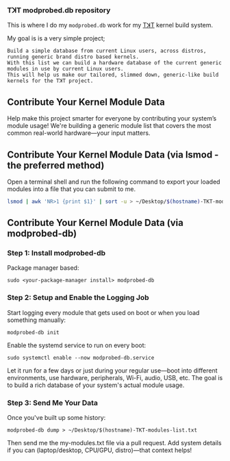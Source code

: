 ### TꓘT modprobed.db repository
This is where I do my `modprobed.db` work for my [TꓘT](https://github.com/ETJAKEOC/TKT) kernel build system.

My goal is is a very simple project;

```
Build a simple database from current Linux users, across distros, running generic brand distro based kernels.
With this list we can build a hardware database of the current generic modules in use by current Linux users.
This will help us make our tailored, slimmed down, generic-like build kernels for the TꓘT project.
```

## Contribute Your Kernel Module Data

Help make this project smarter for everyone by contributing your system’s module usage! We're building a generic module list that covers the most common real-world hardware—your input matters.

## Contribute Your Kernel Module Data (via lsmod - the preferred method)

Open a terminal shell and run the following command to export your loaded modules into a file that you can submit to me.

```bash
lsmod | awk 'NR>1 {print $1}' | sort -u > ~/Desktop/$(hostname)-TKT-modules-list.txt
```

## Contribute Your Kernel Module Data (via modprobed-db)

### Step 1: Install modprobed-db

Package manager based:

`sudo <your-package-manager install> modprobed-db`

### Step 2: Setup and Enable the Logging Job

Start logging every module that gets used on boot or when you load something manually:

`modprobed-db init`

Enable the systemd service to run on every boot:

`sudo systemctl enable --now modprobed-db.service`

Let it run for a few days or just during your regular use—boot into different environments, use hardware, peripherals, Wi-Fi, audio, USB, etc. The goal is to build a rich database of your system's actual module usage.

### Step 3: Send Me Your Data

Once you've built up some history:

`modprobed-db dump > ~/Desktop/$(hostname)-TKT-modules-list.txt`

Then send me the my-modules.txt file via a pull request. Add system details if you can (laptop/desktop, CPU/GPU, distro)—that context helps!
